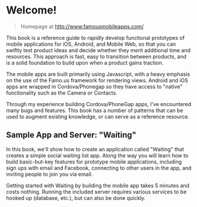 # Welcome!

> Homepage at http://www.famousmobileapps.com/

This book is a reference guide to rapidly develop functional prototypes of mobile applications for iOS, Android, and Mobile Web, so that you can swiftly test product ideas and decide whether they merit additional time and resources. This approach is fast, easy to transition between products, and is a solid foundation to build upon when a product gains traction. 

The mobile apps are built primarily using Javascript, with a heavy emphasis on the use of the Famo.us framework for rendering views. Android and iOS apps are wrapped in Cordova/Phonegap so they have access to "native" functionality such as the Camera or Contacts. 

Through my experience building Cordova/PhoneGap apps, I've encountered many bugs and features. This book has a number of patterns that can be used to augment existing knowledge, or can serve as a reference resource.


## Sample App and Server: "Waiting" 

In this book, we'll show how to create an application called "Waiting" that creates a simple social waiting list app.  Along the way you will learn how to build basic-but-key features for prototype mobile applications, including sign ups with email and Facebook, connecting to other users in the app, and inviting people to join you via email. 

Getting started with Waiting by building the mobile app takes 5 minutes and costs nothing. Running the included server requires various services to be hooked up (database, etc.), but can also be done quickly. 

